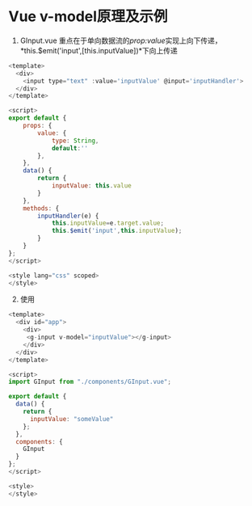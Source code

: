 # Vue v-model原理及示例

1. GInput.vue
重点在于单向数据流的*prop:value*实现上向下传递，*this.$emit('input',[this.inputValue])*下向上传递
``` javascript
<template>
  <div>
    <input type="text" :value='inputValue' @input='inputHandler'>
  </div>
</template>

<script>
export default {
    props: {
        value: {
            type: String,
            default:''
        },
    },
    data() {
        return {
            inputValue: this.value
        }
    },
    methods: {
        inputHandler(e) {
            this.inputValue=e.target.value;
            this.$emit('input',this.inputValue);
        }
    }
};
</script>

<style lang="css" scoped>
</style>
```

2. 使用

``` javascript
<template>
  <div id="app">
    <div>
     <g-input v-model="inputValue"></g-input>
    </div>
  </div>
</template>

<script>
import GInput from "./components/GInput.vue";

export default {
  data() {
    return {
      inputValue: "someValue"
    };
  },
  components: {
    GInput
  }
};
</script>

<style>
</style>

```